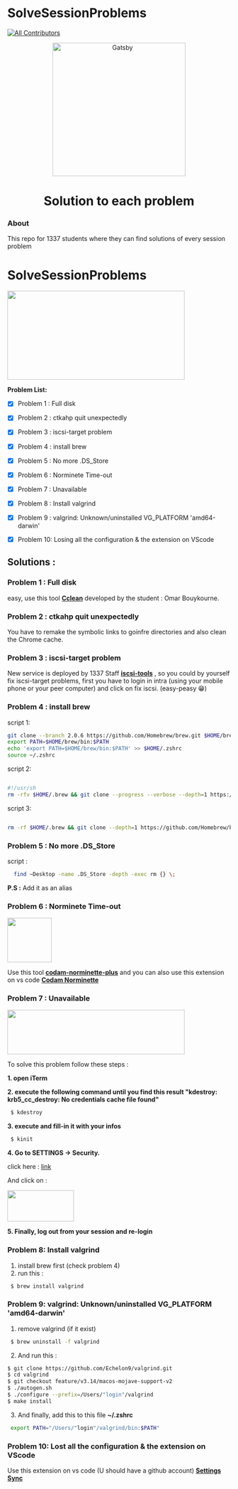 # SolveSessionProblems

[![All Contributors](https://img.shields.io/badge/all_contributors-1-red.svg?style=flat-square)](#contributors-)


<p align="center">
  <a href="http://1337.ma/"Solve Session Problems">
    <img alt="Gatsby" src="https://i.imgur.com/jm1e5Hk.jpg" width="300" />
  </a>
</p>
<h1 align="center">
  Solution to each problem
</h1>

### About

This repo for 1337 students where they can find solutions of every session problem 



# SolveSessionProblems

<img src="https://images.yourstory.com/cs/wordpress/2018/02/image_2.png" width="400" height="200">



**Problem List:**

- [x] Problem 1 : Full disk
- [x] Problem 2 : ctkahp quit unexpectedly
- [x] Problem 3 : iscsi-target problem
- [x] Problem 4 : install brew 
- [x] Problem 5 : No more .DS_Store
- [x] Problem 6 : Norminete Time-out
- [x] Problem 7 : Unavailable
- [x] Problem 8 : Install valgrind
- [x] Problem 9 : valgrind: Unknown/uninstalled VG_PLATFORM 'amd64-darwin'
- [x] Problem 10: Losing all the configuration & the extension on VScode


## Solutions : 


### Problem 1 : Full disk

easy, use this tool **[Cclean](https://github.com/su-omb/Cleaner_42)** developed by the student : Omar Bouykourne.

### Problem 2 : ctkahp quit unexpectedly

You have to remake the symbolic links to goinfre directories and also clean the Chrome cache.

### Problem 3 : iscsi-target problem 

New service is deployed by 1337 Staff **[iscsi-tools](https://iscsi-tools.1337.ma)** , so you could by yourself fix iscsi-target problems, first you have to login in intra (using your mobile phone or your peer computer) and click on fix iscsi. (easy-peasy 😁)

### Problem 4 : install brew 

script 1:

```sh
git clone --branch 2.0.6 https://github.com/Homebrew/brew.git $HOME/brew
export PATH=$HOME/brew/bin:$PATH
echo 'export PATH=$HOME/brew/bin:$PATH' >> $HOME/.zshrc
source ~/.zshrc
```

script 2:

```sh

#!/usr/sh 
rm -rfv $HOME/.brew && git clone --progress --verbose --depth=1 https://github.com/Homebrew/brew $HOME/.brew && echo 'export PATH=$HOME/.brew/bin:$PATH' >> $HOME/.zshrc && source $HOME/.zshrc && brew update -v 
```

script 3:

```sh

rm -rf $HOME/.brew && git clone --depth=1 https://github.com/Homebrew/brew $HOME/.brew && export PATH=$HOME/.brew/bin:$PATH && brew update && echo "export PATH=$HOME/.brew/bin:$PATH" >> ~/.zshrc
```



### Problem 5 : No more .DS_Store

script :
```sh
  find ~Desktop -name .DS_Store -depth -exec rm {} \; 
```
**P.S :** Add it as an alias  

### Problem 6 : Norminete Time-out

<img src="https://thijsdejong.gallerycdn.vsassets.io/extensions/thijsdejong/codam-norminette/19.10.1/1572359486186/Microsoft.VisualStudio.Services.Icons.Default" width="100" height="100">

Use this tool **[codam-norminette-plus](https://github.com/thijsdejong/codam-norminette-plus)** and you can also use this extension on vs code **[Codam Norminette](https://marketplace.visualstudio.com/items?itemName=thijsdejong.codam-norminette)**


### Problem 7 : Unavailable

<img src="https://i.imgur.com/c4uy3cM.png" width="400" height="100">

To solve this problem follow these steps : 

**1. open iTerm** 


**2. execute the following command until you find this result "kdestroy: krb5_cc_destroy: No credentials cache file found"** 

```sh
 $ kdestroy
```

**3. execute and fill-in it with your infos** 
```sh
 $ kinit
```

**4. Go to SETTINGS -> Security.**

click here : [link](https://profile.intra.42.fr/securities)

And click on :

<img src="https://i.imgur.com/eer6D71.png" width="150" height="70">

**5. Finally, log out from your session and re-login**


### Problem 8: Install valgrind

1. install brew first (check problem 4)
2. run this :

```sh
 $ brew install valgrind
```
### Problem 9: valgrind: Unknown/uninstalled VG_PLATFORM 'amd64-darwin' 

1. remove valgrind (if it exist)
```sh
 $ brew uninstall -f valgrind
```
2. And run this :

```sh
$ git clone https://github.com/Echelon9/valgrind.git
$ cd valgrind
$ git checkout feature/v3.14/macos-mojave-support-v2
$ ./autogen.sh
$ ./configure --prefix=/Users/"login"/valgrind
$ make install
```
3. And finally, add this to this file **~/.zshrc**
```sh
 export PATH="/Users/"login"/valgrind/bin:$PATH"
```
### Problem 10: Lost all the configuration & the extension on VScode 

Use this extension on vs code (U should have a github account) **[Settings Sync](https://marketplace.visualstudio.com/items?itemName=Shan.code-settings-sync)**



